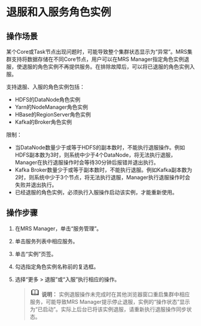 # 退服和入服务角色实例<a name="mrs_01_0252"></a>

## 操作场景<a name="zh-cn_topic_0043134240_section6659216414560"></a>

某个Core或Task节点出现问题时，可能导致整个集群状态显示为“异常”。MRS集群支持将数据存储在不同Core节点，用户可以在MRS Manager指定角色实例退服，使退服的角色实例不再提供服务。在排除故障后，可以将已退服的角色实例入服。

支持退服、入服的角色实例包括：

-   HDFS的DataNode角色实例
-   Yarn的NodeManager角色实例
-   HBase的RegionServer角色实例
-   Kafka的Broker角色实例

限制：

-   当DataNode数量少于或等于HDFS的副本数时，不能执行退服操作。例如HDFS副本数为3时，则系统中少于4个DataNode，将无法执行退服，Manager在执行退服操作时会等待30分钟后报错并退出执行。
-   Kafka Broker数量少于或等于副本数时，不能执行退服。例如Kafka副本数为2时，则系统中少于3个节点，将无法执行退服，Manager执行退服操作时会失败并退出执行。
-   已经退服的角色实例，必须执行入服操作启动该实例，才能重新使用。

## 操作步骤<a name="zh-cn_topic_0043134240_section4436513915031"></a>

1.  在MRS Manager，单击“服务管理”。
2.  单击服务列表中相应服务。
3.  单击“实例”页签。
4.  勾选指定角色实例名称前的复选框。
5.  选择“更多 \> 退服”或“入服”执行相应的操作。

    >![](public_sys-resources/icon-note.gif) **说明：** 
    >实例退服操作未完成时在其他浏览器窗口重启集群中相应服务，可能导致MRS Manager提示停止退服，实例的“操作状态”显示为“已启动”。实际上后台已将该实例退服，请重新执行退服操作同步状态。


